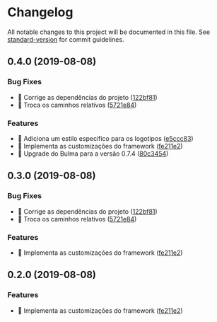 # Changelog

All notable changes to this project will be documented in this file. See [standard-version](https://github.com/conventional-changelog/standard-version) for commit guidelines.

## 0.4.0 (2019-08-08)


### Bug Fixes

* 🐛 Corrige as dependências do projeto ([122bf81](https://github.com/ctvoicer/ctstyle/commit/122bf81))
* 🐛 Troca os caminhos relativos ([5721e84](https://github.com/ctvoicer/ctstyle/commit/5721e84))


### Features

* 🎸 Adiciona um estilo específico para os logotipos ([e5ccc83](https://github.com/ctvoicer/ctstyle/commit/e5ccc83))
* 🎸 Implementa as customizações do framework ([fe211e2](https://github.com/ctvoicer/ctstyle/commit/fe211e2))
* 🎸 Upgrade do Bulma para a versão 0.7.4 ([80c3454](https://github.com/ctvoicer/ctstyle/commit/80c3454))



## 0.3.0 (2019-08-08)


### Bug Fixes

* 🐛 Corrige as dependências do projeto ([122bf81](https://github.com/ctvoicer/ctstyle/commit/122bf81))
* 🐛 Troca os caminhos relativos ([5721e84](https://github.com/ctvoicer/ctstyle/commit/5721e84))


### Features

* 🎸 Implementa as customizações do framework ([fe211e2](https://github.com/ctvoicer/ctstyle/commit/fe211e2))



## 0.2.0 (2019-08-08)


### Features

* 🎸 Implementa as customizações do framework ([fe211e2](https://github.com/ctvoicer/ctstyle/commit/fe211e2))
